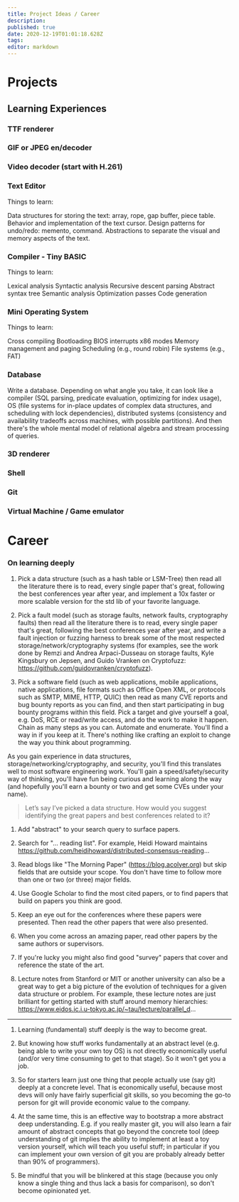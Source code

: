 ```yaml
---
title: Project Ideas / Career
description: 
published: true
date: 2020-12-19T01:01:18.628Z
tags: 
editor: markdown
---
```


# Projects
## Learning Experiences


### TTF renderer
### GIF or JPEG en/decoder
### Video decoder (start with H.261)
### Text Editor
Things to learn:

Data structures for storing the text: array, rope, gap buffer, piece table.
Behavior and implementation of the text cursor.
Design patterns for undo/redo: memento, command.
Abstractions to separate the visual and memory aspects of the text.

### Compiler - Tiny BASIC
Things to learn:

Lexical analysis
Syntactic analysis
Recursive descent parsing
Abstract syntax tree
Semantic analysis
Optimization passes
Code generation

### Mini Operating System
Things to learn:

Cross compiling
Bootloading
BIOS interrupts
x86 modes
Memory management and paging
Scheduling (e.g., round robin)
File systems (e.g., FAT)

### Database
Write a database. Depending on what angle you take, it can look like a compiler (SQL parsing, predicate evaluation, optimizing for index usage), OS (file systems for in-place updates of complex data structures, and scheduling with lock dependencies), distributed systems (consistency and availability tradeoffs across machines, with possible partitions).
And then there's the whole mental model of relational algebra and stream processing of queries.

### 3D renderer

### Shell

### Git

### Virtual Machine / Game emulator


# Career

### On learning deeply
1. Pick a data structure (such as a hash table or LSM-Tree) then read all the literature there is to read, every single paper that's great, following the best conferences year after year, and implement a 10x faster or more scalable version for the std lib of your favorite language.

2. Pick a fault model (such as storage faults, network faults, cryptography faults) then read all the literature there is to read, every single paper that's great, following the best conferences year after year, and write a fault injection or fuzzing harness to break some of the most respected storage/network/cryptography systems (for examples, see the work done by Remzi and Andrea Arpaci-Dusseau on storage faults, Kyle Kingsbury on Jepsen, and Guido Vranken on Cryptofuzz: https://github.com/guidovranken/cryptofuzz).

3. Pick a software field (such as web applications, mobile applications, native applications, file formats such as Office Open XML, or protocols such as SMTP, MIME, HTTP, QUIC) then read as many CVE reports and bug bounty reports as you can find, and then start participating in bug bounty programs within this field. Pick a target and give yourself a goal, e.g. DoS, RCE or read/write access, and do the work to make it happen. Chain as many steps as you can. Automate and enumerate. You'll find a way in if you keep at it. There's nothing like crafting an exploit to change the way you think about programming.

As you gain experience in data structures, storage/networking/cryptography, and security, you'll find this translates well to most software engineering work. You'll gain a speed/safety/security way of thinking, you'll have fun being curious and learning along the way (and hopefully you'll earn a bounty or two and get some CVEs under your name).


> Let’s say I’ve picked a data structure. How would you suggest identifying the great papers and best conferences related to it?

1. Add "abstract" to your search query to surface papers.

2. Search for "... reading list". For example, Heidi Howard maintains https://github.com/heidihoward/distributed-consensus-reading...

3. Read blogs like "The Morning Paper" (https://blog.acolyer.org) but skip fields that are outside your scope. You don't have time to follow more than one or two (or three) major fields.

4. Use Google Scholar to find the most cited papers, or to find papers that build on papers you think are good.

5. Keep an eye out for the conferences where these papers were presented. Then read the other papers that were also presented.

6. When you come across an amazing paper, read other papers by the same authors or supervisors.

7. If you're lucky you might also find good "survey" papers that cover and reference the state of the art.

8. Lecture notes from Stanford or MIT or another university can also be a great way to get a big picture of the evolution of techniques for a given data structure or problem. For example, these lecture notes are just brilliant for getting started with stuff around memory hierarchies: https://www.eidos.ic.i.u-tokyo.ac.jp/~tau/lecture/parallel_d...



---

1. Learning (fundamental) stuff deeply is the way to become great.

2. But knowing how stuff works fundamentally at an abstract level (e.g. being able to write your own toy OS) is not directly economically useful (and/or very time consuming to get to that stage). So it won't get you a job.

3. So for starters learn just one thing that people actually use (say git) deeply at a concrete level. That is economically useful, because most devs will only have fairly superficial git skills, so you becoming the go-to person for git will provide economic value to the company.

4. At the same time, this is an effective way to bootstrap a more abstract deep understanding. E.g. if you really master git, you will also learn a fair amount of abstract concepts that go beyond the concrete tool (deep understanding of git implies the ability to implement at least a toy version yourself, which will teach you useful stuff; in particular if you can implement your own version of git you are probably already better than 90% of programmers).

5. Be mindful that you will be blinkered at this stage (because you only know a single thing and thus lack a basis for comparison), so don't become opinionated yet.






### 

